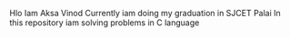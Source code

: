 Hlo
Iam Aksa Vinod
Currently iam doing my graduation in SJCET Palai
In this repository iam solving problems in C language
